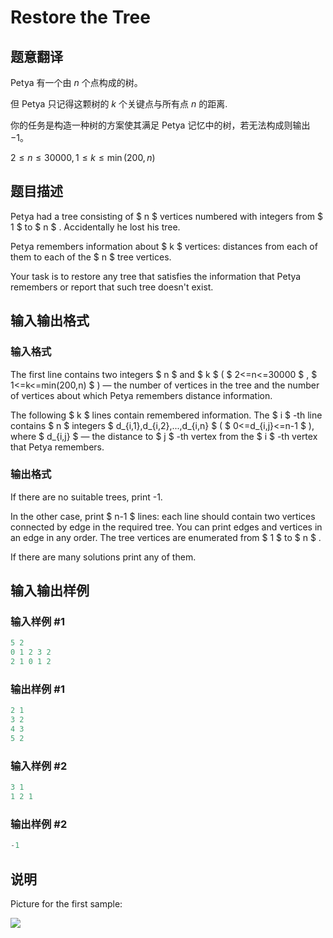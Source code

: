 # Restore the Tree

## 题意翻译

Petya 有一个由 $n$ 个点构成的树。

但 Petya 只记得这颗树的 $k$ 个关键点与所有点 $n$ 的距离.

你的任务是构造一种树的方案使其满足 Petya 记忆中的树，若无法构成则输出 $-1$。

$2 \le n \le 30000,1 \le k \le \min(200, n)$

## 题目描述

Petya had a tree consisting of $ n $ vertices numbered with integers from $ 1 $ to $ n $ . Accidentally he lost his tree.

Petya remembers information about $ k $ vertices: distances from each of them to each of the $ n $ tree vertices.

Your task is to restore any tree that satisfies the information that Petya remembers or report that such tree doesn't exist.

## 输入输出格式

### 输入格式

The first line contains two integers $ n $ and $ k $ ( $ 2<=n<=30000 $ , $ 1<=k<=min(200,n) $ ) — the number of vertices in the tree and the number of vertices about which Petya remembers distance information.

The following $ k $ lines contain remembered information. The $ i $ -th line contains $ n $ integers $ d_{i,1},d_{i,2},...,d_{i,n} $ ( $ 0<=d_{i,j}<=n-1 $ ), where $ d_{i,j} $ — the distance to $ j $ -th vertex from the $ i $ -th vertex that Petya remembers.

### 输出格式

If there are no suitable trees, print -1.

In the other case, print $ n-1 $ lines: each line should contain two vertices connected by edge in the required tree. You can print edges and vertices in an edge in any order. The tree vertices are enumerated from $ 1 $ to $ n $ .

If there are many solutions print any of them.

## 输入输出样例

### 输入样例 #1

```cpp
5 2
0 1 2 3 2
2 1 0 1 2

```
### 输出样例 #1

```cpp
2 1
3 2
4 3
5 2

```
### 输入样例 #2

```cpp
3 1
1 2 1

```
### 输出样例 #2

```cpp
-1

```
## 说明

Picture for the first sample:

![](https://cdn.luogu.com.cn/upload/vjudge_pic/CF871E/6f212029526e4d77c3a6bc5fe4ad25b3afc1824a.png)

